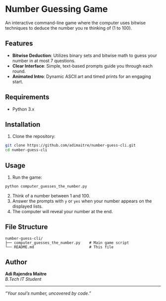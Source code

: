 # Number Guessing Game

An interactive command-line game where the computer uses bitwise techniques to deduce the number you re thinking of (1 to 100).

## Features

- **Bitwise Deduction**: Utilizes binary sets and bitwise math to guess your number in at most 7 questions.
- **Clear Interface**: Simple, text-based prompts guide you through each round.
- **Animated Intro**: Dynamic ASCII art and timed prints for an engaging start.

## Requirements

- Python 3.x

## Installation

1. Clone the repository:
```bash
git clone https://github.com/adimaitre/number-guess-cli.git
cd number-guess-cli
```

## Usage

1. Run the game:
```bash
python computer_guesses_the_number.py
```
2. Think of a number between 1 and 100.
3. Answer the prompts with `y` or `yes` when your number appears on the displayed lists.
4. The computer will reveal your number at the end.

## File Structure

```
number-guess-cli/
├── computer_guesses_the_number.py    # Main game script
└── README.md                         # This file
```

## Author

**Adi Rajendra Maitre**          
*B.Tech IT Student*

---
*“Your soul’s number, uncovered by code.”*

